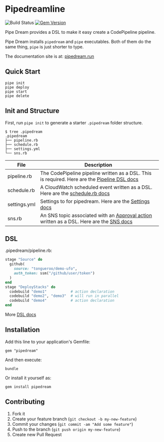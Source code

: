 # Pipedreamline

![Build Status](https://codebuild.us-west-2.amazonaws.com/badges?uuid=eyJlbmNyeXB0ZWREYXRhIjoiM3hGMlViMUtRRS9maitXVnhPNUp2ZFE3eUkzV0doNG5OR0lRRGtNOVBiWDVsb0tjY2dTVnhHamJOSzZRYU5aaW9FOS9peEUwVHBVUzk3cXVjd2FqcHFNPSIsIml2UGFyYW1ldGVyU3BlYyI6InNDdzUzVmRCd0FHSjBrTnQiLCJtYXRlcmlhbFNldFNlcmlhbCI6MX0%3D&branch=master)
[![Gem Version](https://badge.fury.io/rb/pipedream.png)](http://badge.fury.io/rb/pipedream)

Pipe Dream provides a DSL to make it easy create a CodePipeline pipeline.

Pipe Dream installs `pipedream` and `pipe` executables. Both of them do the same thing, `pipe` is just shorter to type.

The documentation site is at: [pipedream.run](https://pipedream.run/)

## Quick Start

    pipe init
    pipe deploy
    pipe start
    pipe delete

## Init and Structure

First, run `pipe init` to generate a starter `.pipedream` folder structure.

    $ tree .pipedream
    .pipedream
    ├── pipeline.rb
    ├── schedule.rb
    ├── settings.yml
    └── sns.rb

File | Description
--- | ---
pipeline.rb | The CodePipeline pipeline written as a DSL.  This is required. Here are the [Pipeline DSL docs](https://pipedream.run/docs/dsl/pipeline/)
schedule.rb | A CloudWatch scheduled event written as a DSL. Here are the [schedule.rb docs](https://pipedream.run/docs/dsl/schedule/)
settings.yml | Settings to for pipedream.  Here are the [Settings docs](https://pipedream.run/docs/settings/)
sns.rb | An SNS topic associated with an [Approval action](https://pipedream.run/docs/dsl/pipeline/approve/) written as a DSL.  Here are the [SNS docs](https://pipedream.run/docs/dsl/sns/)

## DSL

.pipedream/pipeline.rb:

```ruby
stage "Source" do
  github(
    source: "tongueroo/demo-ufo",
    auth_token: ssm("/github/user/token")
  )
end
stage "DeployStacks" do
  codebuild "demo1"           # action declaration
  codebuild "demo2", "demo3"  # will run in parallel
  codebuild "demo4"           # action declaration
end
```

More [DSL docs](https://pipedream.run/docs/dsl/)

## Installation

Add this line to your application's Gemfile:

    gem "pipedream"

And then execute:

    bundle

Or install it yourself as:

    gem install pipedream

## Contributing

1. Fork it
2. Create your feature branch (`git checkout -b my-new-feature`)
3. Commit your changes (`git commit -am "Add some feature"`)
4. Push to the branch (`git push origin my-new-feature`)
5. Create new Pull Request
